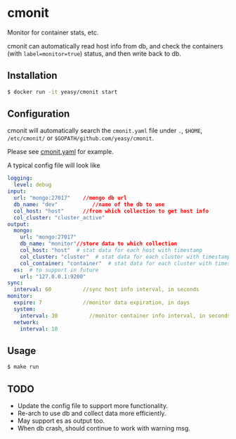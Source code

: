 cmonit
===

Monitor for container stats, etc.

cmonit can automatically read host info from db, and check the containers (with `label=monitor=true`) status, and then write back to db.

## Installation

```sh
$ docker run -it yeasy/cmonit start
```

## Configuration
cmonit will automatically search the `cmonit.yaml` file under `.`, `$HOME`, `/etc/cmonit/` or `$GOPATH/github.com/yeasy/cmonit`.

Please see [cmonit.yaml](cmonit.yaml) for example.

A typical config file will look like
```yaml
logging:
  level: debug
input:
  url: "mongo:27017"    //mongo db url
  db_name: "dev"           //name of the db to use
  col_host: "host"      //from which collection to get host info
  col_cluster: "cluster_active"
output:
  mongo:
    url: "mongo:27017"
    db_name: "monitor"//store data to which collection
    col_host: "host"  # stat data for each host with timestamp
    col_cluster: "cluster"  # stat data for each cluster with timestamp
    col_container: "container"  # stat data for each cluster with timestamp
  es:  # to support in future
    url: "127.0.0.1:9200"
sync:
  interval: 60          //sync host info interval, in seconds
monitor:
  expire: 7             //monitor data expiration, in days
  system:
    interval: 30          //monitor container info interval, in seconds
  network:
    interval: 10
```

## Usage

```sh
$ make run
```

## TODO
* Update the config file to support more functionality.
* Re-arch to use db and collect data more efficiently.
* May support es as output too.
* When db crash, should continue to work with warning msg.
